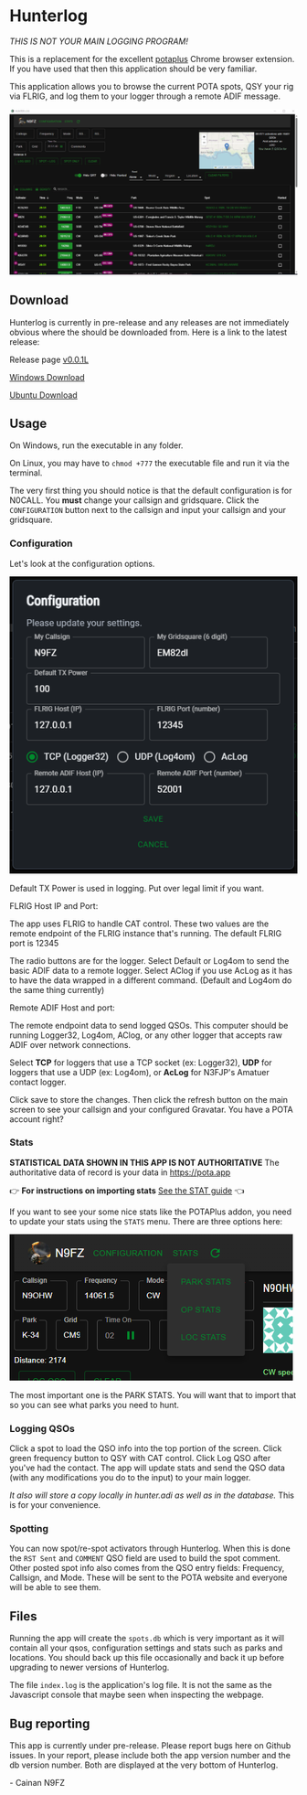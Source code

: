 # Hunterlog

*THIS IS NOT YOUR MAIN LOGGING PROGRAM!*

This is a replacement for the excellent [potaplus](https://dwestbrook.net/projects/potaplus/) Chrome browser extension. If you have used that then this application
should be very familiar.

This application allows you to browse the current POTA spots, QSY your rig via
FLRIG, and log them to your logger through a remote ADIF message.

![Demo of the goods](docs/img/demo.gif)

## Download

Hunterlog is currently in pre-release and any releases are not immediately obvious
where the should be downloaded from. Here is a link to the latest release:

Release page [v0.0.1L](https://github.com/cwhelchel/hunterlog/releases/tag/v0.0.1l)

[Windows Download](https://github.com/cwhelchel/hunterlog/releases/download/v0.0.1l/hunterlog_0.0.1L.zip)

[Ubuntu Download](https://github.com/cwhelchel/hunterlog/releases/download/v0.0.1l/hunterlog-ubuntu_0.0.1L.zip)


## Usage

On Windows, run the executable in any folder. 

On Linux, you may have to `chmod +777` the executable file and run it via the terminal.

The very first thing you should notice is that the default configuration is for 
N0CALL. You **must** change your callsign and gridsquare. Click the 
`CONFIGURATION` button next to the callsign and input your callsign and your
gridsquare. 


### Configuration

Let's look at the configuration options.

![Configuration options](docs/img/config.png)

Default TX Power is used in logging. Put over legal limit if you want.

FLRIG Host IP and Port:

The app uses FLRIG to handle CAT control. These two values are the remote 
endpoint of the FLRIG instance that's running. The default FLRIG port is 12345

The radio buttons are for the logger. Select Default or Log4om to send the basic
ADIF data to a remote logger. Select AClog if you use AcLog as it has to have
the data wrapped in a different command. (Default and Log4om do the same thing currently)

Remote ADIF Host and port:

The remote endpoint data to send logged QSOs. This computer should be running
Logger32, Log4om, AClog, or any other logger that accepts raw ADIF over network
connections.

Select **TCP** for loggers that use a TCP socket (ex: Logger32), **UDP** for loggers that
use a UDP (ex: Log4om), or **AcLog** for N3FJP's Amatuer contact logger.

Click save to store the changes. Then click the refresh button on the main 
screen to see your callsign and your configured Gravatar. You have a POTA 
account right?

### Stats

**STATISTICAL DATA SHOWN IN THIS APP IS NOT AUTHORITATIVE** The authoritative data
of record is your data in https://pota.app

👉
**For instructions on importing stats** [See the STAT guide](docs/STATS.md)
👈


If you want to see your some nice stats like the POTAPlus addon, you need to
update your stats using the `STATS` menu. There are three options here: 


![Stat Menu Buttons](docs/img/stats.png)

The most important one is the PARK STATS. You will want that to import that so
you can see what parks you need to hunt.

### Logging QSOs

Click a spot to load the QSO info into the top portion of the screen. Click green frequency button to QSY with CAT control. Click Log QSO after you've had the contact. The app will update stats and send the QSO data (with any modifications you do to the input) to your main logger. 

*It also will store a copy locally in hunter.adi as well as in the database.* This
is for your convenience.

### Spotting

You can now spot/re-spot activators through Hunterlog. When this is done the 
`RST Sent` and `COMMENT` QSO field are used to build the spot comment. Other
posted spot info also comes from the QSO entry fields: Frequency, Callsign, and Mode.
These will be sent to the POTA website and everyone will be able to see them.

## Files

Running the app will create the `spots.db` which is very important as it will 
contain all your qsos, configuration settings and stats such as parks and 
locations. You should back up this file occasionally and back it up before upgrading
to newer versions of Hunterlog.

The file `index.log` is the application's log file. It is not the same as the 
Javascript console that maybe seen when inspecting the webpage.


## Bug reporting

This app is currently under pre-release. Please report bugs here on Github 
issues. In your report, please include both the app version number and the db
version number. Both are displayed at the very bottom of Hunterlog.


\- Cainan N9FZ